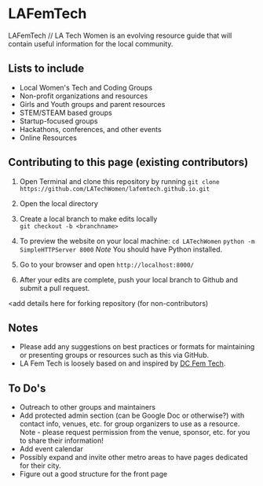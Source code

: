 # LAFemTech

LAFemTech // LA Tech Women is an evolving resource guide that will contain useful information for the local community.

## Lists to include
* Local Women's Tech and Coding Groups
* Non-profit organizations and resources
* Girls and Youth groups and parent resources
* STEM/STEAM based groups
* Startup-focused groups
* Hackathons, conferences, and other events
* Online Resources

## Contributing to this page (existing contributors)
1. Open Terminal and clone this repository by running `git clone https://github.com/LATechWomen/lafemtech.github.io.git`
2. Open the local directory
3. Create a local branch to make edits locally  
  `git checkout -b <branchname>`

4. To preview the website on your local machine:
    `cd LATechWomen`
    `python -m SimpleHTTPServer 8000`
  _Note_ You should have Python installed.
5. Go to your browser and open `http://localhost:8000/`
6. After your edits are complete, push your local branch to Github and submit a pull request.

<add details here for forking repository (for non-contributors)

## Notes
* Please add any suggestions on best practices or formats for maintaining or presenting groups or resources such as this via GitHub.
* LA Fem Tech is loosely based on and inspired by [DC Fem Tech](http://dcfemtech.github.io/about.html).

## To Do's
* Outreach to other groups and maintainers
* Add protected admin section (can be Google Doc or otherwise?) with contact info, venues, etc. for group organizers to use as a resource. Note - please request permission from the venue, sponsor, etc. for you to share their information!
* Add event calendar
* Possibly expand and invite other metro areas to have pages dedicated for their city.
* Figure out a good structure for the front page
